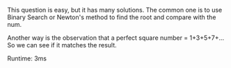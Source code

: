 This question is easy, but it has many solutions. The common one is to use Binary Search or Newton's method to find the root and compare with the num.

Another way is the observation that a perfect square number = 1+3+5+7+... So we can see if it matches the result.

Runtime: 3ms
